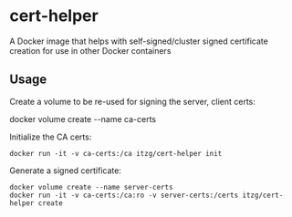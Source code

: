 # cert-helper
A Docker image that helps with self-signed/cluster signed certificate creation for use in other Docker containers

## Usage

Create a volume to be re-used for signing the server, client certs:

   docker volume create --name ca-certs

Initialize the CA certs:

    docker run -it -v ca-certs:/ca itzg/cert-helper init
    
Generate a signed certificate:

    docker volume create --name server-certs
    docker run -it -v ca-certs:/ca:ro -v server-certs:/certs itzg/cert-helper create
